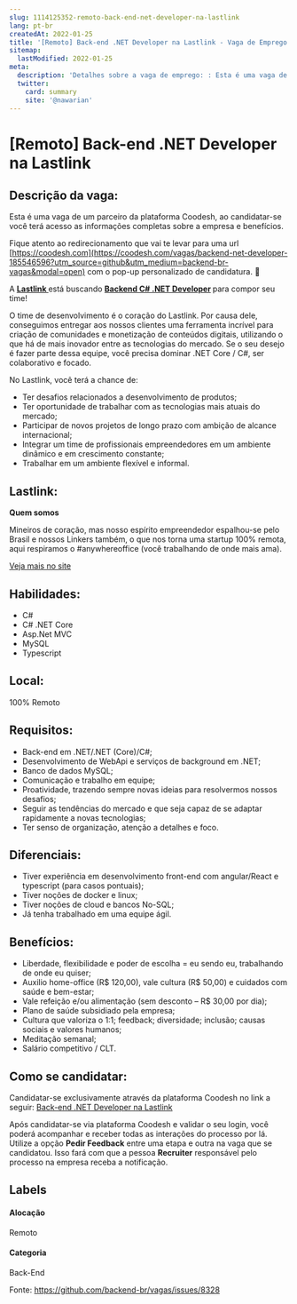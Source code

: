 ```yaml
---
slug: 1114125352-remoto-back-end-net-developer-na-lastlink
lang: pt-br
createdAt: 2022-01-25
title: '[Remoto] Back-end .NET Developer na Lastlink - Vaga de Emprego'
sitemap:
  lastModified: 2022-01-25
meta:
  description: 'Detalhes sobre a vaga de emprego: : Esta é uma vaga de um parceiro da plataforma Coodesh, ao candidatar-se você terá acesso as informações completas sobre a empresa e benefícios.  Fique atento ao redirecionamento que vai te levar para uma url [https://coodesh.com](https://coodesh.com/vagas/backend-net-developer-185546596?utm_source=github&utm_medium=backend-br-vagas&modal=open) com o pop-up personalizado de candidatura. 👋 <p>A <a href="https://lastlink.com/" target="_self"><strong><ins>Lastlink </ins></strong><strong> </strong></a> está buscando <strong><ins>Backend C# .NET Developer</ins></strong><strong> </strong>para compor seu time!</p> <p>O time de desenvolvimento é o coração do Lastlink. Por causa dele, conseguimos entregar aos nossos clientes uma ferramenta incrível para criação de comunidades e monetização de conteúdos digitais, utilizando o que há de mais inovador entre as tecnologias do mercado. Se o seu desejo é fazer parte dessa equipe, você precisa dominar .NET Core / C#, ser colaborativo e focado.</p> <p>No Lastlink, você terá a chance de:</p> <ul> <li>Ter desafios relacionados a desenvolvimento de produtos;</li> <li>Ter oportunidade de trabalhar com as tecnologias mais atuais do mercado;</li> <li>Participar de novos projetos de longo prazo com ambição de alcance internacional;</li> <li>Integrar um time de profissionais empreendedores em um ambiente dinâmico e em crescimento constante;</li> <li>Trabalhar em um ambiente flexível e informal.</li> </ul>'
  twitter:
    card: summary
    site: '@nawarian'
---
```


# [Remoto] Back-end .NET Developer na Lastlink

## Descrição da vaga: 
Esta é uma vaga de um parceiro da plataforma Coodesh, ao candidatar-se você terá acesso as informações completas sobre a empresa e benefícios.


Fique atento ao redirecionamento que vai te levar para uma url [https://coodesh.com](https://coodesh.com/vagas/backend-net-developer-185546596?utm_source=github&utm_medium=backend-br-vagas&modal=open) com o pop-up personalizado de candidatura. 👋
<p>A <a href="https://lastlink.com/" target="_self"><strong><ins>Lastlink </ins></strong><strong> </strong></a> está buscando <strong><ins>Backend C# .NET Developer</ins></strong><strong> </strong>para compor seu time!</p>
<p>O time de desenvolvimento é o coração do Lastlink. Por causa dele, conseguimos entregar aos nossos clientes uma ferramenta incrível para criação de comunidades e monetização de conteúdos digitais, utilizando o que há de mais inovador entre as tecnologias do mercado. Se o seu desejo é fazer parte dessa equipe, você precisa dominar .NET Core / C#, ser colaborativo e focado.</p>
<p>No Lastlink, você terá a chance de:</p>
<ul>
<li>Ter desafios relacionados a desenvolvimento de produtos;</li>
<li>Ter oportunidade de trabalhar com as tecnologias mais atuais do mercado;</li>
<li>Participar de novos projetos de longo prazo com ambição de alcance internacional;</li>
<li>Integrar um time de profissionais empreendedores em um ambiente dinâmico e em crescimento constante;</li>
<li>Trabalhar em um ambiente flexível e informal.</li>
</ul>

## Lastlink: 
 <p><strong>Quem somos</strong></p>
<p>Mineiros de coração, mas nosso espírito empreendedor espalhou-se pelo Brasil e nossos Linkers também, o que nos torna uma startup 100% remota, aqui respiramos o #anywhereoffice (você trabalhando de onde mais ama).</p><a href='https://coodesh.com/empresas/lastlink'>Veja mais no site</a>

 ## Habilidades: 
 - C# 
- C# .NET Core 
- Asp.Net MVC 
- MySQL 
- Typescript
## Local: 
 100% Remoto
## Requisitos: 
 -  Back-end em .NET/.NET (Core)/C#; 
- Desenvolvimento de WebApi e serviços de background em .NET; 
- Banco de dados MySQL; 
- Comunicação e trabalho em equipe; 
- Proatividade, trazendo sempre novas ideias para resolvermos nossos desafios; 
- Seguir as tendências do mercado e que seja capaz de se adaptar rapidamente a novas tecnologias; 
- Ter senso de organização, atenção a detalhes e foco.
## Diferenciais: 
 - Tiver experiência em desenvolvimento front-end com angular/React e typescript (para casos pontuais); 
- Tiver noções de docker e linux; 
- Tiver noções de cloud e bancos No-SQL; 
- Já tenha trabalhado em uma equipe ágil.
## Benefícios: 
 - Liberdade, flexibilidade e poder de escolha = eu sendo eu, trabalhando de onde eu quiser; 
- Auxilio home-office (R$ 120,00), vale cultura (R$ 50,00) e cuidados com saúde e bem-estar;  
- Vale refeição e/ou alimentação (sem desconto – R$ 30,00 por dia); 
- Plano de saúde subsidiado pela empresa; 
- Cultura que valoriza o 1:1; feedback; diversidade; inclusão; causas sociais e valores humanos; 
- Meditação semanal; 
- Salário competitivo / CLT.
## Como se candidatar:
Candidatar-se exclusivamente através da plataforma Coodesh no link a seguir: [Back-end .NET Developer na Lastlink](https://coodesh.com/vagas/backend-net-developer-185546596?utm_source=github&utm_medium=backend-br-vagas&modal=open)


Após candidatar-se via plataforma Coodesh e validar o seu login, você poderá acompanhar e receber todas as interações do processo por lá. Utilize a opção **Pedir Feedback** entre uma etapa e outra na vaga que se candidatou. Isso fará com que a pessoa **Recruiter** responsável pelo processo na empresa receba a notificação.
## Labels
#### Alocação
Remoto
#### Categoria
Back-End

Fonte: https://github.com/backend-br/vagas/issues/8328